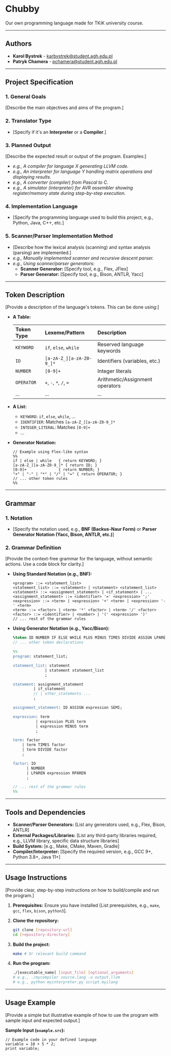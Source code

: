 # Chubby

Our own programming language made for TKiK university course.

---

## Authors

* **Karol Bystrek** - [karbystrek@student.agh.edu.pl](mailto:karbystrek@student.agh.edu.pl)
* **Patryk Chamera** - [pchamera@student.agh.edu.pl](mailto:pchamera@student.agh.edu.pl)

---

## Project Specification

### 1. General Goals

[Describe the main objectives and aims of the program.]

### 2. Translator Type

* [Specify if it's an **Interpreter** or a **Compiler**.]

### 3. Planned Output

[Describe the expected result or output of the program. Examples:]

* *e.g., A compiler for language X generating LLVM code.*
* *e.g., An interpreter for language Y handling matrix operations and displaying results.*
* *e.g., A converter (compiler) from Pascal to C.*
* *e.g., A simulator (interpreter) for AVR assembler showing register/memory state during step-by-step execution.*

### 4. Implementation Language

* [Specify the programming language used to build this project, e.g., Python, Java, C++, etc.]

### 5. Scanner/Parser Implementation Method

* [Describe how the lexical analysis (scanning) and syntax analysis (parsing) are implemented.]
* *e.g., Manually implemented scanner and recursive descent parser.*
* *e.g., Using scanner/parser generators:*
  * **Scanner Generator:** [Specify tool, e.g., Flex, JFlex]
  * **Parser Generator:** [Specify tool, e.g., Bison, ANTLR, Yacc]

---

## Token Description

[Provide a description of the language's tokens. This can be done using:]

* **A Table:**

    | Token Type | Lexeme/Pattern        | Description                     |
    | :--------- | :-------------------- | :------------------------------ |
    | `KEYWORD`  | `if`, `else`, `while` | Reserved language keywords      |
    | `ID`       | `[a-zA-Z_][a-zA-Z0-9_]*`| Identifiers (variables, etc.) |
    | `NUMBER`   | `[0-9]+`              | Integer literals                |
    | `OPERATOR` | `+`, `-`, `*`, `/`, `=` | Arithmetic/Assignment operators |
    | ...        | ...                   | ...                             |

* **A List:**
  * `KEYWORD`: `if`, `else`, `while`, ...
  * `IDENTIFIER`: Matches `[a-zA-Z_][a-zA-Z0-9_]*`
  * `INTEGER_LITERAL`: Matches `[0-9]+`
  * ...

* **Generator Notation:**

    ```[generator-syntax]
    // Example using Flex-like syntax
    %%
    if | else | while   { return KEYWORD; }
    [a-zA-Z_][a-zA-Z0-9_]* { return ID; }
    [0-9]+              { return NUMBER; }
    "+" | "-" | "*" | "/" | "=" { return OPERATOR; }
    // ... other token rules
    %%
    ```

---

## Grammar

### 1. Notation

* [Specify the notation used, e.g., **BNF (Backus-Naur Form)** or **Parser Generator Notation (Yacc, Bison, ANTLR, etc.)**]

### 2. Grammar Definition

[Provide the context-free grammar for the language, without semantic actions. Use a code block for clarity.]

* **Using Standard Notation (e.g., BNF):**

    ```bnf
    <program> ::= <statement_list>
    <statement_list> ::= <statement> | <statement> <statement_list>
    <statement> ::= <assignment_statement> | <if_statement> | ...
    <assignment_statement> ::= <identifier> '=' <expression> ';'
    <expression> ::= <term> | <expression> '+' <term> | <expression> '-' <term>
    <term> ::= <factor> | <term> '*' <factor> | <term> '/' <factor>
    <factor> ::= <identifier> | <number> | '(' <expression> ')'
    // ... rest of the grammar rules
    ```

* **Using Generator Notation (e.g., Yacc/Bison):**

    ```yacc
    %token ID NUMBER IF ELSE WHILE PLUS MINUS TIMES DIVIDE ASSIGN LPAREN RPAREN SEMI
    // ... other token declarations

    %%
    program: statement_list;

    statement_list: statement
                  | statement statement_list
                  ;

    statement: assignment_statement
             | if_statement
             // | other_statements ...
             ;

    assignment_statement: ID ASSIGN expression SEMI;

    expression: term
              | expression PLUS term
              | expression MINUS term
              ;

    term: factor
        | term TIMES factor
        | term DIVIDE factor
        ;

    factor: ID
          | NUMBER
          | LPAREN expression RPAREN
          ;

    // ... rest of the grammar rules
    %%
    ```

---

## Tools and Dependencies

* **Scanner/Parser Generators:** [List any generators used, e.g., Flex, Bison, ANTLR]
* **External Packages/Libraries:** [List any third-party libraries required, e.g., LLVM library, specific data structure libraries]
* **Build System:** [e.g., Make, CMake, Maven, Gradle]
* **Compiler/Interpreter:** [Specify the required version, e.g., GCC 9+, Python 3.8+, Java 11+]

---

## Usage Instructions

[Provide clear, step-by-step instructions on how to build/compile and run the program.]

1. **Prerequisites:** Ensure you have installed [List prerequisites, e.g., `make`, `gcc`, `flex`, `bison`, `python3`].
2. **Clone the repository:**

    ```bash
    git clone [repository-url]
    cd [repository-directory]
    ```

3. **Build the project:**

    ```bash
    make # Or relevant build command
    ```

4. **Run the program:**

    ```bash
    ./[executable_name] [input_file] [optional_arguments]
    # e.g., ./mycompiler source.lang -o output.llvm
    # e.g., python myinterpreter.py script.myilang
    ```

---

## Usage Example

[Provide a simple but illustrative example of how to use the program with sample input and expected output.]

**Sample Input (`example.src`):**

```[language-syntax]
// Example code in your defined language
variable = 10 + 5 * 2;
print variable;
